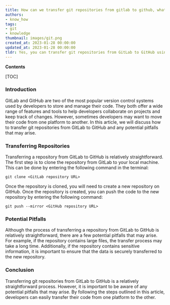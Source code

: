```yaml
---
title: How can we transfer git repositories from gitlab to github, what is the process, and what potential issues might arise?
authors:
- know_how
tags:
- git
- knowledge
thumbnail: images/git.png
created_at: 2023-01-28 00:00:00
updated_at: 2023-01-28 00:00:00
tldr: Yes, you can transfer git repositories from GitLab to GitHub using the GitHub Importer, however there may be some pitfalls such as potential data loss or compatibility issues.
---
```


**Contents**

[TOC]

### Introduction
GitLab and GitHub are two of the most popular version control systems used by developers to store and manage their code. They both offer a wide range of features and tools to help developers collaborate on projects and keep track of changes. However, sometimes developers may want to move their code from one platform to another. In this article, we will discuss how to transfer git repositories from GitLab to GitHub and any potential pitfalls that may arise. 

### Transferring Repositories
Transferring a repository from GitLab to GitHub is relatively straightforward. The first step is to clone the repository from GitLab to your local machine. This can be done by entering the following command in the terminal:

```git
git clone <GitLab repository URL>
```

Once the repository is cloned, you will need to create a new repository on GitHub. Once the repository is created, you can push the code to the new repository by entering the following command:

```git
git push --mirror <GitHub repository URL>
```

### Potential Pitfalls
Although the process of transferring a repository from GitLab to GitHub is relatively straightforward, there are a few potential pitfalls that may arise. For example, if the repository contains large files, the transfer process may take a long time. Additionally, if the repository contains sensitive information, it is important to ensure that the data is securely transferred to the new repository.

### Conclusion
Transferring git repositories from GitLab to GitHub is a relatively straightforward process. However, it is important to be aware of any potential pitfalls that may arise. By following the steps outlined in this article, developers can easily transfer their code from one platform to the other.
